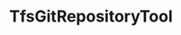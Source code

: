 ---
optionsClassName: TfsGitRepositoryToolOptions
optionsClassFullName: MigrationTools.Tools.TfsGitRepositoryToolOptions
configurationSamples:
- name: confinguration.json
  description: 
  code: >-
    {
      "MigrationTools": {
        "CommonTools": {
          "TfsGitRepositoryTool": {
            "Enabled": false
          }
        }
      }
    }
  sampleFor: MigrationTools.Tools.TfsGitRepositoryToolOptions
- name: defaults
  description: 
  code: >-
    {
      "MigrationTools": {
        "CommonTools": {
          "TfsGitRepositoryTool": []
        }
      }
    }
  sampleFor: MigrationTools.Tools.TfsGitRepositoryToolOptions
- name: Classic
  description: 
  code: >-
    {
      "$type": "TfsGitRepositoryToolOptions",
      "Enabled": false
    }
  sampleFor: MigrationTools.Tools.TfsGitRepositoryToolOptions
description: missng XML code comments
className: TfsGitRepositoryTool
typeName: Tools
architecture: 
options:
- parameterName: Enabled
  type: Boolean
  description: If set to `true` then the tool will run. Set to `false` and the processor will not run.
  defaultValue: missng XML code comments
status: missng XML code comments
processingTarget: missng XML code comments
classFile: /src/MigrationTools.Clients.AzureDevops.ObjectModel/Tools/TfsGitRepositoryTool.cs
optionsClassFile: /src/MigrationTools.Clients.AzureDevops.ObjectModel/Tools/TfsGitRepositoryToolOptions.cs

redirectFrom:
- /Reference/Tools/TfsGitRepositoryToolOptions/
layout: reference
toc: true
permalink: /Reference/Tools/TfsGitRepositoryTool/
title: TfsGitRepositoryTool
categories:
- Tools
- 
topics:
- topic: notes
  path: /Tools/TfsGitRepositoryTool-notes.md
  exists: false
  markdown: ''
- topic: introduction
  path: /Tools/TfsGitRepositoryTool-introduction.md
  exists: false
  markdown: ''

---